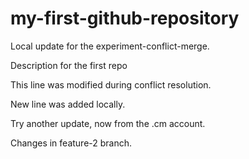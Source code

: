 # my-first-github-repository

Local update for the experiment-conflict-merge.

Description for the first repo

This line was modified during conflict resolution.

New line was added locally.

Try another update, now from the .cm account.


Changes in feature-2 branch.
